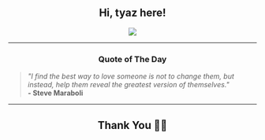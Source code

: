<h2 align="center"> Hi, tyaz here!</h2>

<p align="center">
<a href="https://github.com/tyazx" alt="github streak"><img src="https://dvst-streak.herokuapp.com/?user=tyazx&theme=tokyonight&fire=DD472C"></a>
</p>

<hr>
<h3 align="center">Quote of The Day</h3>
<p align="center">
<blockquote>
<i>"I find the best way to love someone is not to change them, but instead, help them reveal the greatest version of themselves."</i>
<br>
<b>- Steve Maraboli</b>
</blockquote>
</p>


<hr>
<h2 align="center">Thank You 🙏🏼</h2>
